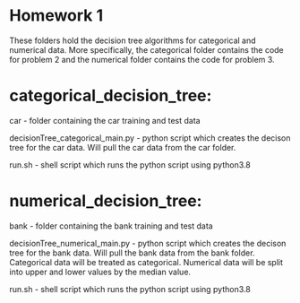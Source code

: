 # Homework 1
These folders hold the decision tree algorithms for categorical and numerical data. More specifically, the categorical folder contains the code for problem 2 and the numerical folder contains the code for problem 3. 

# categorical_decision_tree:
car - folder containing the car training and test data

decisionTree_categorical_main.py - python script which creates the decison tree for the car data. Will pull the car data from the car folder.

run.sh - shell script which runs the python script using python3.8

# numerical_decision_tree:
bank - folder containing the bank training and test data

decisionTree_numerical_main.py - python script which creates the decison tree for the bank data. Will pull the bank data from the bank folder. Categorical data will be treated as categorical. Numerical data will be split into upper and lower values by the median value.

run.sh - shell script which runs the python script using python3.8
